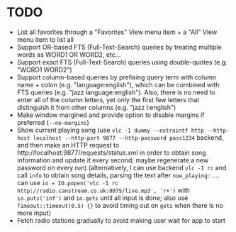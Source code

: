 # TODO

- List all favorites through a "Favorites" View menu item + a "All" View menu item to list all
- Support OR-based FTS (Full-Text-Search) queries by treating multiple words as WORD1 OR WORD2, etc...
- Support exact FTS (Full-Text-Search) queries using double-quotes (e.g. "WORD1 WORD2")
- Support column-based queries by prefixing query term with column name + colon (e.g. "language:english"), which can be combined with FTS queries (e.g. "jazz language:english"). Also, there is no need to enter all of the column letters, yet only the first few letters that distinguish it from other columns (e.g. "jazz l:english")
- Make window margined and provide option to disable margins if preferred (`--no-margins`)
- Show current playing song (use `vlc -I dummy --extraintf http --http-host localhost --http-port 9877 --http-password pass1234` backend, and then make an HTTP request to http://localhost:9877/requests/status.xml in order to obtain song information and update it every second; maybe regenerate a new password on every run) (alternatively, I can use backend `vlc -I rc` and call `info` to obtain song details, parsing the text after `now_playing:` .... can use `io = IO.popen('vlc -I rc http://radio.canstream.co.uk:8075/live.mp3', 'r+')` with `io.puts('inf')` and `io.gets` until all input is done; also use `Timeout::timeout(0.5) {}` to avoid timing out on `gets` when there is no more input)
- Fetch radio stations gradually to avoid making user wait for app to start
